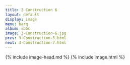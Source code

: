 ```yaml
---
title: 3 Construction 6
layout: default
display: image
menu: barq
album: sbbc
image: 3-Construction-6.jpg
prev: 3-Construction-5.html
next: 3-Construction-7.html
---
```

{% include image-head.md %}
{% include image.html %}